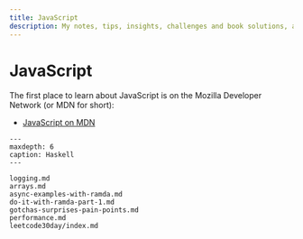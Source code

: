 ```yaml
---
title: JavaScript
description: My notes, tips, insights, challenges and book solutions, and explanations on JavaScript.
---
```


# JavaScript

The first place to learn about JavaScript is on the Mozilla Developer Network (or MDN for short):

- [JavaScript on MDN](https://developer.mozilla.org/en-US/docs/Web/JavaScript)

```{toctree}
---
maxdepth: 6
caption: Haskell
---

logging.md
arrays.md
async-examples-with-ramda.md
do-it-with-ramda-part-1.md
gotchas-surprises-pain-points.md
performance.md
leetcode30day/index.md
```
